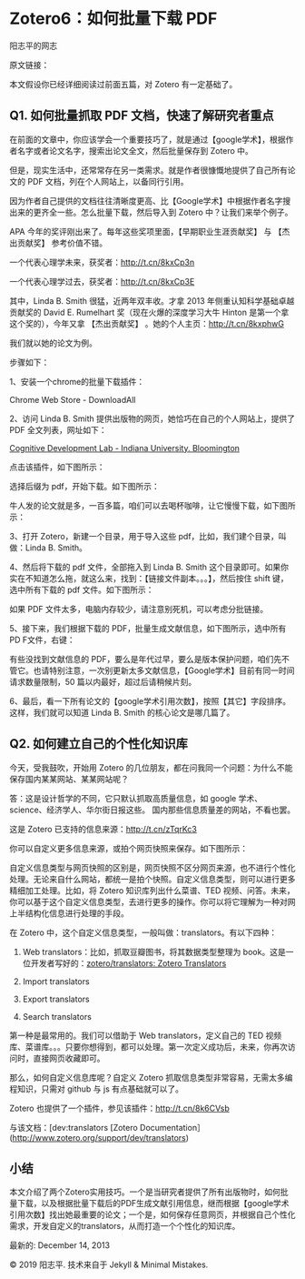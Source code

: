 # Zotero6：如何批量下载 PDF

阳志平的网志

原文链接：

本文假设你已经详细阅读过前面五篇，对 Zotero 有一定基础了。

## Q1. 如何批量抓取 PDF 文档，快速了解研究者重点

在前面的文章中，你应该学会一个重要技巧了，就是通过【google学术】，根据作者名字或者论文名字，搜索出论文全文，然后批量保存到 Zotero 中。

但是，现实生活中，还常常存在另一类需求。就是作者很慷慨地提供了自己所有论文的 PDF 文档，列在个人网站上，以备同行引用。

因为作者自己提供的文档往往清晰度更高、比【Google学术】中根据作者名字搜出来的更齐全一些。怎么批量下载，然后导入到 Zotero 中？让我们来举个例子。

APA 今年的奖评刚出来了。每年这些奖项里面，【早期职业生涯贡献奖】 与 【杰出贡献奖】 参考价值不错。

一个代表心理学未来，获奖者：http://t.cn/8kxCp3n 

一个代表心理学过去，获奖者：http://t.cn/8kxCp3E

其中，Linda B. Smith 很猛，近两年双丰收。才拿 2013 年侧重认知科学基础卓越贡献奖的 David E. Rumelhart 奖（现在火爆的深度学习大牛 Hinton 是第一个拿这个奖的），今年又拿 【杰出贡献奖】 。她的个人主页：http://t.cn/8kxphwG

我们就以她的论文为例。

步骤如下：

1、安装一个chrome的批量下载插件：

Chrome Web Store - DownloadAll

2、访问 Linda B. Smith 提供出版物的网页，她恰巧在自己的个人网站上，提供了 PDF 全文列表，网址如下：

[Cognitive Development Lab - Indiana University. Bloomington](http://www.indiana.edu/~cogdev/publications.html)

点击该插件，如下图所示：

选择后缀为 pdf，开始下载。如下图所示：

牛人发的论文就是多，一百多篇，咱们可以去喝杯咖啡，让它慢慢下载，如下图所示：

3、打开 Zotero，新建一个目录，用于导入这些 pdf，比如，我们建个目录，叫做：Linda B. Smith。

4、然后将下载的 pdf 文件，全部拖入到 Linda B. Smith 这个目录即可。如果你实在不知道怎么拖，就这么来，找到：【链接文件副本。。。】，然后按住 shift 键，选中所有下载的 pdf 文件。如下图所示：

如果 PDF 文件太多，电脑内存较少，请注意别死机，可以考虑分批链接。

5、接下来，我们根据下载的 PDF，批量生成文献信息，如下图所示，选中所有 PD F文件，右键：

有些没找到文献信息的 PDF，要么是年代过早，要么是版本保护问题，咱们先不管它。也请特别注意，一次别更新太多文献信息，【Google学术】目前有同一时间请求数量限制，50 篇以内最好，超过后请稍候片刻。

6、最后，看一下所有论文的【google学术引用次数】，按照【其它】字段排序。这样，我们就可以知道 Linda B. Smith 的核心论文是哪几篇了。

## Q2. 如何建立自己的个性化知识库

今天，受我鼓吹，开始用 Zotero 的几位朋友，都在问我同一个问题：为什么不能保存国内某某网站、某某网站呢？

答：这是设计哲学的不同，它只默认抓取高质量信息，如 google 学术、science、经济学人、华尔街日报这些。 国内那些信息质量差的网站，不看也罢。

这是 Zotero 已支持的信息来源：http://t.cn/zTqrKc3

你可以自定义更多信息来源，或拍个网页快照来保存。如下图所示：

自定义信息类型与网页快照的区别是，网页快照不区分网页来源，也不进行个性化处理。无论来自什么网站，都统一是拍个快照。自定义信息类型，则可以进行更多精细加工处理。比如，将 Zotero 知识库列出什么菜谱、TED 视频、问答。未来，你可以基于这个自定义信息类型，去进行更多的操作。你可以将它理解为一种对网上半结构化信息进行处理的手段。

在 Zotero 中，这个自定义信息类型，一般叫做：translators。有以下四种：

1. Web translators：比如，抓取豆瓣图书，将其数据类型整理为 book。这是一位开发者写好的：[zotero/translators: Zotero Translators](https://github.com/zotero/translators)

2. Import translators
3. Export translators
4. Search translators

第一种是最常用的。我们可以借助于 Web translators，定义自己的 TED 视频库、菜谱库。。。只要你想得到，都可以处理。第一次定义成功后，未来，你再次访问时，直接网页收藏即可。

那么，如何自定义信息库呢？自定义 Zotero 抓取信息类型非常容易，无需太多编程知识，只需对 github 与 js 有点基础就可以了。 

Zotero 也提供了一个插件，参见该插件：http://t.cn/8k6CVsb 

与该文档：[dev:translators [Zotero Documentation］(http://www.zotero.org/support/dev/translators)

## 小结

本文介绍了两个Zotero实用技巧。一个是当研究者提供了所有出版物时，如何批量下载，以及根据批量下载后的PDF生成文献引用信息，继而根据【google学术引用次数】找出她最重要的论文；一个是，如何保存任意网页，并根据自己个性化需求，开发自定义的translators，从而打造一个个性化的知识库。

最新的: December 14, 2013

© 2019 阳志平. 技术来自于 Jekyll & Minimal Mistakes.